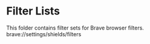 # Filter Lists

This folder contains filter sets for Brave browser filters. brave://settings/shields/filters